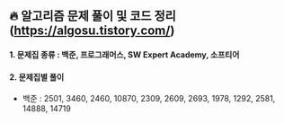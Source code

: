 ## :fire: 알고리즘 문제 풀이 및 코드 정리(https://algosu.tistory.com/)
#### 1. 문제집 종류 : 백준, 프로그래머스, SW Expert Academy, 소프티어
#### 2. 문제집별 풀이
* 백준 : 2501, 3460, 2460, 10870, 2309, 2609, 2693, 1978, 1292, 2581, 14888, 14719
